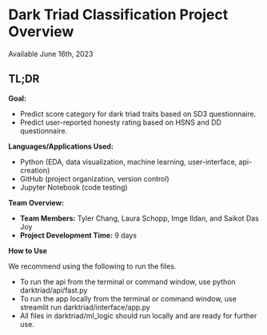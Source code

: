 # Dark Triad Classification Project Overview

Available June 16th, 2023

## TL;DR

**Goal:**

- Predict score category for dark triad traits based on SD3 questionnaire.
- Predict user-reported honesty rating based on HSNS and DD questionnaire.

**Languages/Applications Used:**

- Python (EDA, data visualization, machine learning, user-interface, api-creation)
- GitHub (project organization, version control)
- Jupyter Notebook (code testing)

**Team Overview:**

- **Team Members:** Tyler Chang, Laura Schopp, Imge Ildan, and Saikot Das Joy
- **Project Development Time:** 9 days

**How to Use**

We recommend using the following to run the files.

* To run the api from the terminal or command window, use python darktriad/api/fast.py
* To run the app locally from the terminal or command window, use streamlit run darktriad/interface/app.py
* All files in darktriad/ml_logic should run locally and are ready for further use.
